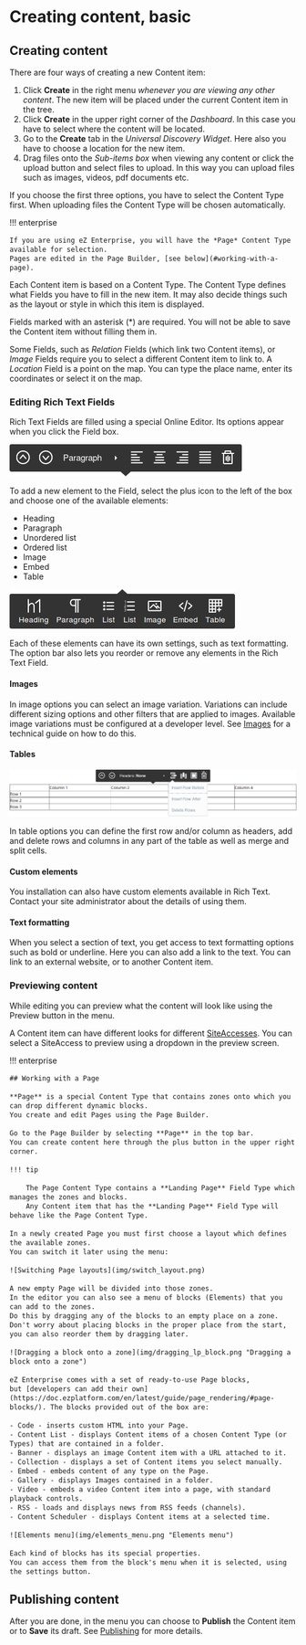 # Creating content, basic

## Creating content

There are four ways of creating a new Content item:

1. Click **Create** in the right menu *whenever you are viewing any other content*.
The new item will be placed under the current Content item in the tree.
1. Click **Create** in the upper right corner of the *Dashboard*.
In this case you have to select where the content will be located.
1. Go to the **Create** tab in the *Universal Discovery Widget*.
Here also you have to choose a location for the new item.
1. Drag files onto the *Sub-items box* when viewing any content or click the upload button and select files to upload.
In this way you can upload files such as images, videos, pdf documents etc.

If you choose the first three options, you have to select the Content Type first.
When uploading files the Content Type will be chosen automatically.

!!! enterprise

    If you are using eZ Enterprise, you will have the *Page* Content Type available for selection.
    Pages are edited in the Page Builder, [see below](#working-with-a-page).

Each Content item is based on a Content Type. The Content Type defines what Fields you have to fill in the new item.
It may also decide things such as the layout or style in which this item is displayed.

Fields marked with an asterisk (\*) are required. You will not be able to save the Content item without filling them in.

Some Fields, such as *Relation* Fields (which link two Content items), or *Image* Fields
require you to select a different Content item to link to.
A *Location* Field is a point on the map. You can type the place name, enter its coordinates or select it on the map.

### Editing Rich Text Fields

Rich Text Fields are filled using a special Online Editor. Its options appear when you click the Field box.

![Online Editor menu](img/online_editor_menu.png "Online Editor menu")

To add a new element to the Field, select the plus icon to the left of the box and choose one of the available elements:

- Heading
- Paragraph
- Unordered list
- Ordered list
- Image
- Embed
- Table

![Available Rich Text block elements](img/rich_text_block_elements.png "Available Rich Text block elements")

Each of these elements can have its own settings, such as text formatting.
The option bar also lets you reorder or remove any elements in the Rich Text Field.

#### Images

In image options you can select an image variation.
Variations can include different sizing options and other filters that are applied to images.
Available image variations must be configured at a developer level.
See [Images](https://doc.ezplatform.com/en/latest/guide/images/) for a technical guide on how to do this.

#### Tables

![Table options in online editor](img/online_editor_table.png)

In table options you can define the first row and/or column as headers,
add and delete rows and columns in any part of the table as well as merge and split cells.

#### Custom elements

You installation can also have custom elements available in Rich Text.
Contact your site administrator about the details of using them.

#### Text formatting

When you select a section of text, you get access to text formatting options such as bold or underline.
Here you can also add a link to the text. You can link to an external website, or to another Content item.

### Previewing content

While editing you can preview what the content will look like using the Preview button in the menu.

A Content item can have different looks for different [SiteAccesses](creating_content_advanced.md#siteaccess).
You can select a SiteAccess to preview using a dropdown in the preview screen.

!!! enterprise

    ## Working with a Page

    **Page** is a special Content Type that contains zones onto which you can drop different dynamic blocks.
    You create and edit Pages using the Page Builder.

    Go to the Page Builder by selecting **Page** in the top bar.
    You can create content here through the plus button in the upper right corner.

    !!! tip

        The Page Content Type contains a **Landing Page** Field Type which manages the zones and blocks.
        Any Content item that has the **Landing Page** Field Type will behave like the Page Content Type.

    In a newly created Page you must first choose a layout which defines the available zones.
    You can switch it later using the menu:

    ![Switching Page layouts](img/switch_layout.png)

    A new empty Page will be divided into those zones.
    In the editor you can also see a menu of blocks (Elements) that you can add to the zones.
    Do this by dragging any of the blocks to an empty place on a zone.
    Don't worry about placing blocks in the proper place from the start, you can also reorder them by dragging later.

    ![Dragging a block onto a zone](img/dragging_lp_block.png "Dragging a block onto a zone")

    eZ Enterprise comes with a set of ready-to-use Page blocks,
    but [developers can add their own](https://doc.ezplatform.com/en/latest/guide/page_rendering/#page-blocks/). The blocks provided out of the box are:

    - Code - inserts custom HTML into your Page.
    - Content List - displays Content items of a chosen Content Type (or Types) that are contained in a folder.
    - Banner - displays an image Content item with a URL attached to it.
    - Collection - displays a set of Content items you select manually.
    - Embed - embeds content of any type on the Page.
    - Gallery - displays Images contained in a folder.
    - Video - embeds a video Content item into a page, with standard playback controls.
    - RSS - loads and displays news from RSS feeds (channels).
    - Content Scheduler - displays Content items at a selected time.

    ![Elements menu](img/elements_menu.png "Elements menu")

    Each kind of blocks has its special properties.
    You can access them from the block's menu when it is selected, using the settings button.

## Publishing content

After you are done, in the menu you can choose to **Publish** the Content item or to **Save** its draft.
See [Publishing](publishing.md) for more details.
